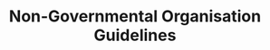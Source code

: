 ---
layout: page
title: Non-Governmental Organisation Guidelines
permalink: "/ngos/guidelines/" 
List:
- title: Requirements 
  body: |-
    Registration with Relevant Government Institutions

    All CPAs must be currently registered Non Profit Organisations connected or registered in accordance with the law. 

    Application for registration and/or affiliation shall beaccompanied by: 

    A copy of the Certificate of registration Issued by the Corporate Affairs Commission(CAC) or other acceptable evidence of legal status. 

    Evidence of other approval/registration with other relevant agencies where applicable. 

    Detailed information about the Vision/mission Statement, interests and geographical scope/reach 

    An outline of the strategic plans, specificprojects, and programmes of the association. 

    Past activities, annual reports (if any) or other evidence of activities/engagement. 

    Brochures, prospectus, press clippings andpublicationsof the organization. 

    Copies of Publications or other materials such as rochures, prospectus, Flyers, Posters or press statements/coverage. 

    Names, addresses and other contact of Directors, Trustees, Officers or key advisers of the Association. 

    Each Officer/Director should provide attestation of their acceptance of the role. 

    Evidence of membership or affiliation with any international or other bodies
- title: Certificate of Registration
  body: |-
    Upon satisfying eligibility requirements, the Council will approve the application and issue evidence of such approval.
- title: Periodic Reports
  body: |-
    All consumer NGO’s registered with theCouncil shall provide annual reports of the activities of the Association and shall inform the Council of any proposed or scheduled consumer protection activities.
- title: Alterations and Changes
  body: |-
    Where an alteration or change of name or other information provided to the Council such as Nomenclature, Officers, Directors, Trustees, Key Advisers occur, the Association shall notify the Council within 14 days of such changes or risk invalidation of registration. 

    Certified True Copies of such alterations and changes at the CAC should also be forwarded to the Council, where applicable.
- title: Collaborations
  body: |-
    Only duly registered Consumer Associations may or be recommended to collaborate with the Council with third parties.
- title: Funding
  body: |-
    Every Association must demonstrate by evidence that it has sufficient funds or express acceptable commitments from sources to carry out its operations and proposed objectives/projects.
- title: Accounts and Audits
  body: |-
    Consumer Associations registered with the Council shall keep proper accounts and Proper records of all financial transactions.
---
